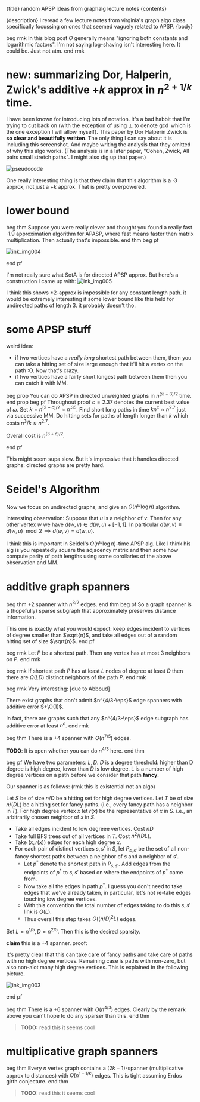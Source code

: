 {title}
random APSP ideas from graphalg lecture notes
{contents}

{description}
I reread a few lecture notes from virginia's graph algo class
specifically focussing on ones that seemed vaguely related to
APSP.
{body}

beg rmk
In this blog post $O$ generally means "ignoring both constants
and logarithmic factors".
I'm not saying log-shaving isn't interesting here. It could be.
Just not atm.
end rmk

# new: summarizing Dor, Halperin, Zwick's additive $+k$ approx in $n^{2+1/k}$ time.
I have been known for introducing lots of notation.
It's a bad habbit that I'm trying to cut back on (with the
exception of using $\perp$ to denote $\gcd$ which is the one
exception I will allow myself). 
This paper by Dor Halperin Zwick is **so clear and beautifully
written**. The only thing I can say about it is including this
screenshot. 
And maybe writing the analysis that they omitted of why this algo
works. (The analysis is in a later paper, "Cohen, Zwick, All
pairs small stretch paths". I might also dig up that paper.)

![pseudocode](src/images/dorHalprinZwick.png "pseudocode")

One really interesting thing is that they claim that this
algorithm is a $\cdot 3$ approx, not just a $+k$ approx. That is
pretty overpowered. 

# lower bound

beg thm
Suppose you were really clever and thought you found a really
fast $\cdot 1.9$ approximation algorithm for APASP, where fast
means faster then matrix multiplication. Then actually that's
impossible.
end thm
beg pf

![ink_img004](images/ink_img004.png)

end pf

I'm not really sure what SotA is for directed APSP approx.
But here's a construction I came up with:
![ink_img005](images/ink_img005.png)

I think this shows $*2$-approx is impossible for any constant
length path.
it would be extremely interesting if some lower bound like this
held for undirected paths of length 3. it probably doesn't tho.

# some APSP stuff

weird idea:
 
- if two vertices have a *really long* shortest path between
    them, them you can take a hitting set of size large enough
    that it'll hit a vertex on the path :O. Now that's crazy.
- if two vertices have a fairly short longest path between them
    then you can catch it with MM.

beg prop
You can do APSP in directed unweighted graphs in $n^{(\omega+3)/2}$ time.
end prop
beg pf
Throughout proof $c=2.37$ denotes the current best value of $\omega$.
Set $k=n^{(3-c)/2}\approx n^{.35}$.
Find short long paths in time $kn^{c} \approx n^{2.7}$ just via
successive MM.
Do hitting sets for paths of length longer than $k$ which costs
$n^{3}/k \approx n^{2.7}$.

Overall cost is $n^{(3+c)/2}$.

end pf

This might seem supa slow. But it's impressive that it handles
directed graphs: directed graphs are pretty hard.

# Seidel's Algorithm
Now we focus on undirected graphs, and give an $O(n^{\omega}\log
n)$ algorithm.

interesting observation:
Suppose that $u$ is a neighbor of $v$. 
Then for any other vertex $w$ we have $d(w, v) \in d(w, u)+[-1,1]$.
In particular $d(w,v)\equiv d(w,u)\mod 2\implies d(w,v)=d(w,u)$.

I think this is important in Seidel's $O(n^{\omega}\log n)$-time
APSP alg. 
Like I think his alg is you repeatedly square the adjacency
matrix and then some how compute parity of path lengths using
some corollaries of the above observation and MM.

# additive graph spanners

beg thm
+2 spanner with $n^{3/2}$ edges.
end thm
beg pf
So a graph spanner is a (hopefully) sparse subgraph that
approximately preserves distance information.

This one is exactly what you would expect: 
keep edges incident to vertices of degree smaller than
$\sqrt{n}$, and take all edges out of a random hitting set of
size $\sqrt{n}$.
end pf

beg rmk
Let $P$ be a shortest path. 
Then any vertex has at most $3$ neighbors on $P$. 
end rmk

beg rmk
If shortest path $P$ has at least $L$ nodes of degree at least $D$ then there are $\Omega(LD)$ distinct neighbors of the path $P$.
end rmk


beg rmk
Very interesting: [due to Abboud]

There exist graphs that don't admit $n^{4/3-\eps}$ edge spanners
with additive error $+\O(1)$.

In fact, there are graphs such that any $n^{4/3-\eps}$ edge
subgraph has additive error at least $n^{\delta}$.
end rmk

beg thm
There is a $+4$ spanner with $O(n^{7/5})$ edges.

**TODO**: It is open whether you can do $n^{4/3}$ here.
end thm

beg pf
We have two parameters: $L, D$. $D$ is a degree threshold: higher
than D degree is high degree, lower than $D$ is low degree.
L is a number  of high degree vertices on a path before we
consider that path **fancy**.

Our spanner is as follows: (rmk this is existential not an algo)

Let $S$ be of size $n/D$ be a hitting set for high degree
vertices. 
Let $T$ be of size $n/(DL)$ be  a hitting set for fancy paths.
(i.e., every fancy path has a neighbor in $T$).
For high degree vertex $x$ let $r(x)$ be the representative of $x$ in $S$. i.e., an arbitrarily chosen neighbor of $x$ in $S$.

- Take all edges incident to low degreee vertices. Cost $nD$
- Take full BFS trees out of all vertices in $T$. Cost
    $n^2/(DL)$.
- Take $(x, r(x))$ edges for each high degree $x$.
- For each pair of distinct vertices $s,s'$ in  $S$, let $P_{s,s'}$ be the set of all non-fancy shortest paths between a neighbor of $s$ and a neighbor of $s'$. 
  - Let $p^{*}$ denote the shortest path in $P_{s, s'}$. Add edges
    from the endpoints of  $p^{*}$ to $s,s'$ based on where the
    endpoints of $p^{*}$ came from.
  - Now take all the edges in path $p^{*}$. I guess you don't
      need to take edges that we've already taken, in particular,
      let's not re-take edges touching low degree vertices.
  - With this convention the total number of edges taking to do
      this $s,s'$ link is $O(L)$. 
  - Thus overall this step takes $O((n/D)^2 L)$ edges.

Set $L=n^{1/5}, D = n^{2/5}.$ Then this is the desired sparsity. 

**claim** this is a $+4$ spanner.
proof:

It's pretty clear that this can take care of fancy paths and take
care of paths with no high degree vertices. 
Remaining case is paths with non-zero, but also non-alot many high degree vertices.
This is explained in the following picture.

![ink_img003](images/ink_img003.png)

end pf

beg thm
There is a $+6$ spanner with $O(n^{4/3})$ edges.
Clearly by the remark above you can't hope to do any sparser than
this.
end thm

> **TODO:** read this it seems cool


# multiplicative graph spanners

beg thm
Every $n$ vertex graph contains a $(2k-1)$-spanner
(multiplicative approx to distances) with $O(n^{1+1/k})$ edges. 
This is tight assuming Erdos girth conjecture.
end thm

> **TODO:** read this it seems cool

